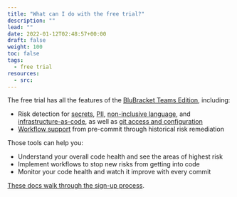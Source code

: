 ```yaml
---
title: "What can I do with the free trial?"
description: ""
lead: ""
date: 2022-01-12T02:48:57+00:00
draft: false
weight: 100
toc: false
tags:
  - free trial
resources:
  - src:
---
```


The free trial has all the features of the [BluBracket Teams Edition](https://blubracket.com/pricing/), including:

- Risk detection for [secrets](/intro/use-cases/#secrets), [PII](/intro/use-cases/#pii), [non-inclusive language](/intro/use-cases/#inclusive-language), and [infrastructure-as-code](/intro/use-cases/#iac), as well as [git access and configuration](/intro/use-cases/#access-auditing)
- [Workflow support](/intro/key-workflows/) from pre-commit through historical risk remediation

Those tools can help you:

- Understand your overall code health and see the areas of highest risk
- Implement workflows to stop new risks from getting into code
- Monitor your code health and watch it improve with every commit

[These docs walk through the sign-up process](/intro/getting-started/).